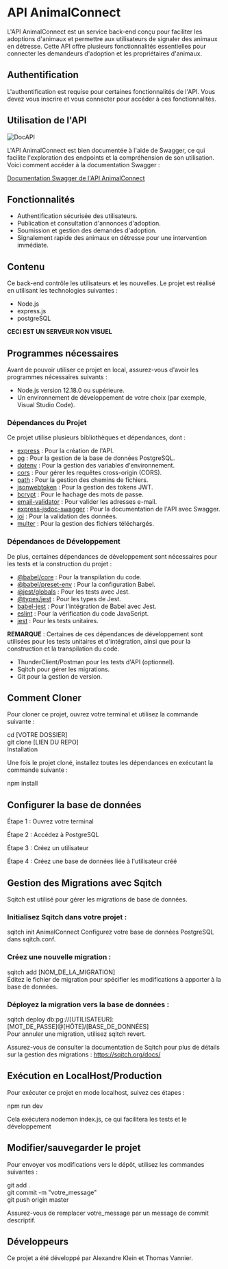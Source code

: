 # API AnimalConnect

L'API AnimalConnect est un service back-end conçu pour faciliter les adoptions d'animaux et permettre aux utilisateurs de signaler des animaux en détresse. Cette API offre plusieurs fonctionnalités essentielles pour connecter les demandeurs d'adoption et les propriétaires d'animaux.

## Authentification

L'authentification est requise pour certaines fonctionnalités de l'API. Vous devez vous inscrire et vous connecter pour accéder à ces fonctionnalités.

## Utilisation de l'API

![DocAPI](https://github.com/O-Clock-Watt/projet-animal-connect-back/assets/127552834/ba29776f-5adb-4caf-bae0-ae3921ac53f9)

L'API AnimalConnect est bien documentée à l'aide de Swagger, ce qui facilite l'exploration des endpoints et la compréhension de son utilisation. Voici comment accéder à la documentation Swagger :

[Documentation Swagger de l'API AnimalConnect](URL_VERS_SWAGGER)

## Fonctionnalités

- Authentification sécurisée des utilisateurs.
- Publication et consultation d'annonces d'adoption.
- Soumission et gestion des demandes d'adoption.
- Signalement rapide des animaux en détresse pour une intervention immédiate.

## Contenu

Ce back-end contrôle les utilisateurs et les nouvelles. Le projet est réalisé en utilisant les technologies suivantes :

- Node.js
- express.js
- postgreSQL

**CECI EST UN SERVEUR NON VISUEL**

## Programmes nécessaires

Avant de pouvoir utiliser ce projet en local, assurez-vous d'avoir les programmes nécessaires suivants :

- Node.js version 12.18.0 ou supérieure.
- Un environnement de développement de votre choix (par exemple, Visual Studio Code).

### Dépendances du Projet

Ce projet utilise plusieurs bibliothèques et dépendances, dont :

- [express](https://www.npmjs.com/package/express) : Pour la création de l'API.
- [pg](https://www.npmjs.com/package/pg) : Pour la gestion de la base de données PostgreSQL.
- [dotenv](https://www.npmjs.com/package/dotenv) : Pour la gestion des variables d'environnement.
- [cors](https://www.npmjs.com/package/cors) : Pour gérer les requêtes cross-origin (CORS).
- [path](https://nodejs.org/api/path.html) : Pour la gestion des chemins de fichiers.
- [jsonwebtoken](https://www.npmjs.com/package/jsonwebtoken) : Pour la gestion des tokens JWT.
- [bcrypt](https://www.npmjs.com/package/bcrypt) : Pour le hachage des mots de passe.
- [email-validator](https://www.npmjs.com/package/email-validator) : Pour valider les adresses e-mail.
- [express-jsdoc-swagger](https://www.npmjs.com/package/express-jsdoc-swagger) : Pour la documentation de l'API avec Swagger.
- [joi](https://www.npmjs.com/package/joi) : Pour la validation des données.
- [multer](https://www.npmjs.com/package/multer) : Pour la gestion des fichiers téléchargés.

### Dépendances de Développement

De plus, certaines dépendances de développement sont nécessaires pour les tests et la construction du projet :

- [@babel/core](https://www.npmjs.com/package/@babel/core) : Pour la transpilation du code.
- [@babel/preset-env](https://www.npmjs.com/package/@babel/preset-env) : Pour la configuration Babel.
- [@jest/globals](https://www.npmjs.com/package/@jest/globals) : Pour les tests avec Jest.
- [@types/jest](https://www.npmjs.com/package/@types/jest) : Pour les types de Jest.
- [babel-jest](https://www.npmjs.com/package/babel-jest) : Pour l'intégration de Babel avec Jest.
- [eslint](https://www.npmjs.com/package/eslint) : Pour la vérification du code JavaScript.
- [jest](https://www.npmjs.com/package/jest) : Pour les tests unitaires.

**REMARQUE** : Certaines de ces dépendances de développement sont utilisées pour les tests unitaires et d'intégration, ainsi que pour la construction et la transpilation du code.

- ThunderClient/Postman pour les tests d'API (optionnel).
- Sqitch pour gérer les migrations.
- Git pour la gestion de version.

## Comment Cloner

Pour cloner ce projet, ouvrez votre terminal et utilisez la commande suivante :

cd [VOTRE DOSSIER]  
git clone [LIEN DU REPO]  
Installation

Une fois le projet cloné, installez toutes les dépendances en exécutant la commande suivante :

npm install

## Configurer la base de données

Étape 1 : Ouvrez votre terminal

Étape 2 : Accédez à PostgreSQL

Étape 3 : Créez un utilisateur

Étape 4 : Créez une base de données liée à l'utilisateur créé

## Gestion des Migrations avec Sqitch

Sqitch est utilisé pour gérer les migrations de base de données.

### Initialisez Sqitch dans votre projet :

sqitch init AnimalConnect
Configurez votre base de données PostgreSQL dans sqitch.conf.

### Créez une nouvelle migration :

sqitch add [NOM_DE_LA_MIGRATION]  
Éditez le fichier de migration pour spécifier les modifications à apporter à la base de données.

### Déployez la migration vers la base de données :

sqitch deploy db:pg://[UTILISATEUR]:[MOT_DE_PASSE]@[HÔTE]/[BASE_DE_DONNÉES]  
Pour annuler une migration, utilisez sqitch revert.

Assurez-vous de consulter la documentation de Sqitch pour plus de détails sur la gestion des migrations : https://sqitch.org/docs/

## Exécution en LocalHost/Production

Pour exécuter ce projet en mode localhost, suivez ces étapes :

npm run dev

Cela exécutera nodemon index.js, ce qui facilitera les tests et le développement

## Modifier/sauvegarder le projet

Pour envoyer vos modifications vers le dépôt, utilisez les commandes suivantes :

git add .  
git commit -m "votre_message"  
git push origin master  

Assurez-vous de remplacer votre_message par un message de commit descriptif.

## Développeurs

Ce projet a été développé par Alexandre Klein et Thomas Vannier.

